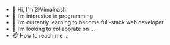 - 👋 Hi, I’m @Vimalnash
- 👀 I’m interested in programming
- 🌱 I’m currently learning to become full-stack web developer
- 💞️ I’m looking to collaborate on ...
- 📫 How to reach me ...

<!---
Vimalnash/Vimalnash is a ✨ special ✨ repository because its `README.md` (this file) appears on your GitHub profile.
You can click the Preview link to take a look at your changes.
--->
